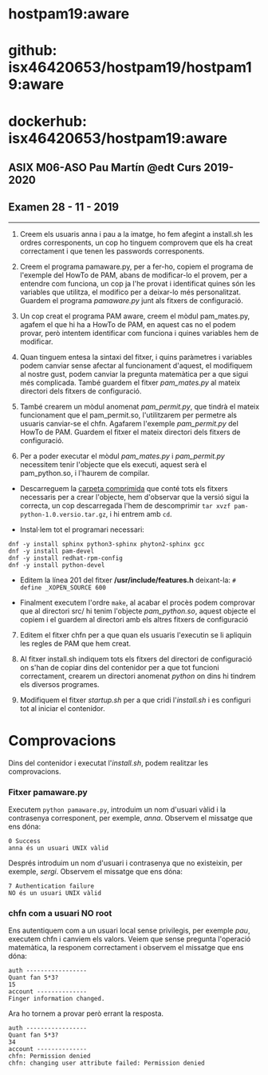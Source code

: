 # hostpam19:aware

# github: isx46420653/hostpam19/hostpam19:aware

# dockerhub: isx46420653/hostpam19:aware

## ASIX M06-ASO Pau Martín @edt Curs 2019-2020

## Examen 28 - 11 - 2019

-----------------------------------------

1. Creem els usuaris anna i pau a la imatge, ho fem afegint a install.sh les ordres corresponents, un cop ho tinguem comprovem que els ha creat correctament i que tenen les passwords corresponents.

2. Creem el programa pamaware.py, per a fer-ho, copiem el programa de l'exemple del HowTo de PAM, abans de modificar-lo el provem, per a entendre com funciona, un cop ja l'he provat i identificat quines són les variables que utilitza, el modifico per a deixar-lo més personalitzat. Guardem el programa *pamaware.py* junt als fitxers de configuració.

3. Un cop creat el programa PAM aware, creem el mòdul pam_mates.py, agafem el que hi ha a HowTo de PAM, en aquest cas no el podem provar, però intentem identificar com funciona i quines variables hem de modificar.

4. Quan tinguem entesa la sintaxi del fitxer, i quins paràmetres i variables podem canviar sense afectar al funcionament d'aquest, el modifiquem al nostre gust, podem canviar la pregunta matemàtica per a que sigui més complicada. També guardem el fitxer *pam_mates.py* al mateix directori dels fitxers de configuració.

5. També crearem un mòdul anomenat *pam_permit.py*, que tindrà el mateix funcionament que el pam_permit.so, l'utilitzarem per permetre als usuaris canviar-se el chfn. Agafarem l'exemple *pam_permit.py* del HowTo de PAM. Guardem el fitxer el mateix directori dels fitxers de configuració.

6. Per a poder executar el mòdul *pam_mates.py* i *pam_permit.py* necessitem tenir l'objecte que els executi, aquest serà el pam_python.so, i l'haurem de compilar.

+ Descarreguem la [carpeta comprimida](https://netcologne.dl.sourceforge.net/project/pam-python/pam-python-1.0.7-1/pam-python-1.0.7.tar.gz) que conté tots els fitxers necessaris per a crear l'objecte, hem d'observar que la versió sigui la correcta, un cop descarregada l'hem de descomprimir `tar xvzf pam-python-1.0.versio.tar.gz`, i hi entrem amb `cd`.

+ Instal·lem tot el programari necessari:
```
dnf -y install sphinx python3-sphinx phyton2-sphinx gcc
dnf -y install pam-devel
dnf -y install redhat-rpm-config
dnf -y install python-devel
```

+ Editem la línea 201 del fitxer **/usr/include/features.h** deixant-la:
`# define _XOPEN_SOURCE	600`

+ Finalment executem l'ordre `make`, al acabar el procès podem comprovar que al directori src/ hi tenim l'objecte *pam_python.so*, aquest objecte el copiem i el guardem al directori amb els altres fitxers de configuració

7. Editem el fitxer chfn per a que quan els usuaris l'executin se li apliquin les regles de PAM que hem creat.

8. Al fitxer install.sh indiquem tots els fitxers del directori de configuració on s'han de copiar dins del contenidor per a que tot funcioni correctament, crearem un directori anomenat *python* on dins hi tindrem els diversos programes.

9. Modifiquem el fitxer *startup.sh* per a que cridi l'*install.sh* i es configuri tot al iniciar el contenidor.

# Comprovacions

Dins del contenidor i executat l'*install.sh*, podem realitzar les comprovacions.

### Fitxer pamaware.py

Executem `python pamaware.py`, introduim un nom d'usuari vàlid i la contrasenya corresponent, per exemple, *anna*. Observem el missatge que ens dóna:
```
0 Success
anna és un usuari UNIX vàlid
```

Després introduim un nom d'usuari i contrasenya que no existeixin, per exemple, *sergi*. Observem el missatge que ens dóna:
```
7 Authentication failure
NO és un usuari UNIX vàlid
```

### chfn com a usuari NO root

Ens autentiquem com a un usuari local sense privilegis, per exemple *pau*, executem chfn i canviem els valors. Veiem que sense pregunta l'operació matemàtica, la responem correctament i observem el missatge que ens dóna:
```
auth -----------------
Quant fan 5*3?
15
account --------------
Finger information changed.
```
Ara ho tornem a provar però errant la resposta.
```
auth -----------------
Quant fan 5*3?
34
account --------------
chfn: Permission denied
chfn: changing user attribute failed: Permission denied
```
